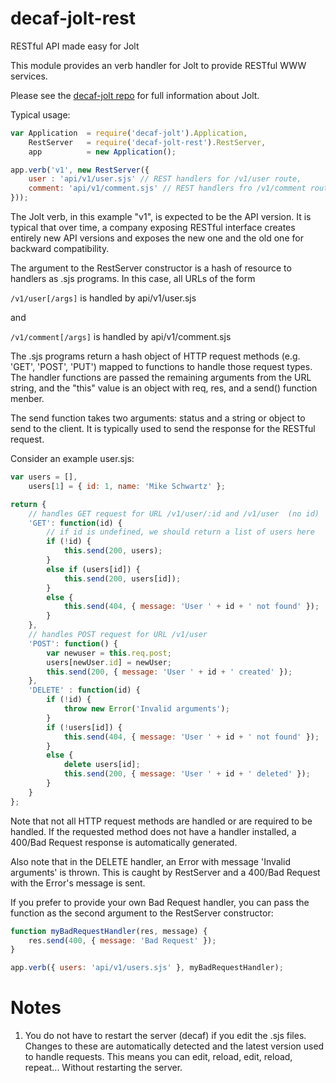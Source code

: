 # decaf-jolt-rest
RESTful API made easy for Jolt

This module provides an verb handler for Jolt to provide RESTful WWW services.

Please see the [decaf-jolt repo](https://github.com/decafjs/decaf-jolt) for full information about Jolt.

Typical usage:

```javascript
var Application  = require('decaf-jolt').Application,
    RestServer   = require('decaf-jolt-rest').RestServer,
    app          = new Application();

app.verb('v1', new RestServer({
    user : 'api/v1/user.sjs' // REST handlers for /v1/user route,
    comment: 'api/v1/comment.sjs' // REST handlers fro /v1/comment route
}));
```

The Jolt verb, in this example "v1", is expected to be the API version.  It is typical that over time, a company exposing RESTful interface creates entirely new API versions and exposes the new one and the old one for backward compatibility.  

The argument to the RestServer constructor is a hash of resource to handlers as .sjs programs. In this case, all URLs of the form

```/v1/user[/args]``` is handled by api/v1/user.sjs

and

```/v1/comment[/args]``` is handled by api/v1/comment.sjs

The .sjs programs return a hash object of HTTP request methods (e.g. 'GET', 'POST', 'PUT') mapped to functions to handle those request types.  The handler functions are passed the remaining arguments from the URL string, and the "this" value is an object with req, res, and a send() function menber.  

The send function takes two arguments: status and a string or object to send to the client.  It is typically used to send the response for the RESTful request.

Consider an example user.sjs:

```javascript
var users = [],
	users[1] = { id: 1, name: 'Mike Schwartz' };

return {
	// handles GET request for URL /v1/user/:id and /v1/user  (no id)
	'GET': function(id) {
		// if id is undefined, we should return a list of users here
		if (!id) {
			this.send(200, users);
		}
		else if (users[id]) {
			this.send(200, users[id]);
		}
		else {
			this.send(404, { message: 'User ' + id + ' not found' });
		}
	},
	// handles POST request for URL /v1/user
	'POST': function() {
		var newuser = this.req.post;
		users[newUser.id] = newUser;
		this.send(200, { message: 'User ' + id + ' created' });
	},
	'DELETE' : function(id) {
		if (!id) {
			throw new Error('Invalid arguments');
		}
		if (!users[id]) {
			this.send(404, { message: 'User ' + id + ' not found' });
		}
		else {
			delete users[id];
			this.send(200, { message: 'User ' + id + ' deleted' });
		}
	}
};
```

Note that not all HTTP request methods are handled or are required to be handled.  If the requested method does not have a handler installed, a 400/Bad Request response is automatically generated.

Also note that in the DELETE handler, an Error with message 'Invalid arguments' is thrown.  This is caught by RestServer and a 400/Bad Request with the Error's message is sent.

If you prefer to provide your own Bad Request handler, you can pass the function as the second argument to the RestServer constructor:

```javascript
function myBadRequestHandler(res, message) {
	res.send(400, { message: 'Bad Request' });
}

app.verb({ users: 'api/v1/users.sjs' }, myBadRequestHandler);

```

# Notes
1. You do not have to restart the server (decaf) if you edit the .sjs files.  Changes to these are automatically detected and the latest version used to handle requests.  This means you can edit, reload, edit, reload, repeat... Without restarting the server.
